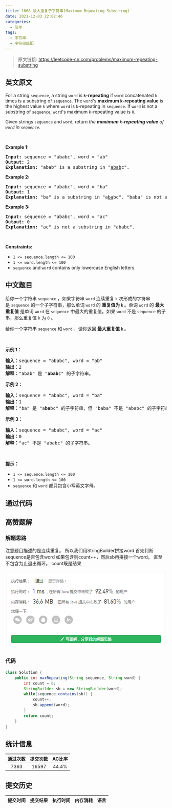 ```yaml
---
title: 1668-最大重复子字符串(Maximum Repeating Substring)
date: 2021-12-03 22:02:46
categories:
  - 简单
tags:
  - 字符串
  - 字符串匹配
---
```


> 原文链接: https://leetcode-cn.com/problems/maximum-repeating-substring


## 英文原文
<div><p>For a string <code>sequence</code>, a string <code>word</code> is <strong><code>k</code>-repeating</strong> if <code>word</code> concatenated <code>k</code> times is a substring of <code>sequence</code>. The <code>word</code>&#39;s <strong>maximum <code>k</code>-repeating value</strong> is the highest value <code>k</code> where <code>word</code> is <code>k</code>-repeating in <code>sequence</code>. If <code>word</code> is not a substring of <code>sequence</code>, <code>word</code>&#39;s maximum <code>k</code>-repeating value is <code>0</code>.</p>

<p>Given strings <code>sequence</code> and <code>word</code>, return <em>the <strong>maximum <code>k</code>-repeating value</strong> of <code>word</code> in <code>sequence</code></em>.</p>

<p>&nbsp;</p>
<p><strong>Example 1:</strong></p>

<pre>
<strong>Input:</strong> sequence = &quot;ababc&quot;, word = &quot;ab&quot;
<strong>Output:</strong> 2
<strong>Explanation: </strong>&quot;abab&quot; is a substring in &quot;<u>abab</u>c&quot;.
</pre>

<p><strong>Example 2:</strong></p>

<pre>
<strong>Input:</strong> sequence = &quot;ababc&quot;, word = &quot;ba&quot;
<strong>Output:</strong> 1
<strong>Explanation: </strong>&quot;ba&quot; is a substring in &quot;a<u>ba</u>bc&quot;. &quot;baba&quot; is not a substring in &quot;ababc&quot;.
</pre>

<p><strong>Example 3:</strong></p>

<pre>
<strong>Input:</strong> sequence = &quot;ababc&quot;, word = &quot;ac&quot;
<strong>Output:</strong> 0
<strong>Explanation: </strong>&quot;ac&quot; is not a substring in &quot;ababc&quot;. 
</pre>

<p>&nbsp;</p>
<p><strong>Constraints:</strong></p>

<ul>
	<li><code>1 &lt;= sequence.length &lt;= 100</code></li>
	<li><code>1 &lt;= word.length &lt;= 100</code></li>
	<li><code>sequence</code> and <code>word</code>&nbsp;contains only lowercase English letters.</li>
</ul>
</div>

## 中文题目
<div><p>给你一个字符串 <code>sequence</code> ，如果字符串 <code>word</code> 连续重复 <code>k</code> 次形成的字符串是 <code>sequence</code> 的一个子字符串，那么单词 <code>word</code> 的 <strong>重复值为 <code>k</code></strong><strong> </strong>。单词 <code>word</code> 的 <strong>最</strong><strong>大重复值</strong> 是单词 <code>word</code> 在 <code>sequence</code> 中最大的重复值。如果 <code>word</code> 不是 <code>sequence</code> 的子串，那么重复值 <code>k</code> 为 <code>0</code> 。</p>

<p>给你一个字符串 <code>sequence</code> 和 <code>word</code> ，请你返回 <strong>最大重复值 <code>k</code> </strong>。</p>

<p> </p>

<p><strong>示例 1：</strong></p>

<pre>
<b>输入：</b>sequence = "ababc", word = "ab"
<b>输出：</b>2
<strong>解释：</strong>"abab" 是 "<strong>abab</strong>c" 的子字符串。
</pre>

<p><strong>示例 2：</strong></p>

<pre>
<b>输入：</b>sequence = "ababc", word = "ba"
<b>输出：</b>1
<strong>解释：</strong>"ba" 是 "a<strong>ba</strong>bc" 的子字符串，但 "baba" 不是 "ababc" 的子字符串。
</pre>

<p><strong>示例 3：</strong></p>

<pre>
<b>输入：</b>sequence = "ababc", word = "ac"
<b>输出：</b>0
<strong>解释：</strong>"ac" 不是 "ababc" 的子字符串。
</pre>

<p> </p>

<p><strong>提示：</strong></p>

<ul>
	<li><code>1 <= sequence.length <= 100</code></li>
	<li><code>1 <= word.length <= 100</code></li>
	<li><code>sequence</code> 和 <code>word</code> 都只包含小写英文字母。</li>
</ul>
</div>

## 通过代码
<RecoDemo>
</RecoDemo>


## 高赞题解
### 解题思路
注意题目描述的是连续重复。
所以我们用StringBuilder拼接word
首先判断sequence是否包含word
如果包含则count++，然后sb再拼接一个word。
直至不包含为止退出循环。
count既是结果

![image.png](../images/maximum-repeating-substring-0.png)


### 代码

```java
class Solution {
    public int maxRepeating(String sequence, String word) {
        int count = 0;
        StringBuilder sb = new StringBuilder(word);
        while(sequence.contains(sb)) {
            count++;
            sb.append(word);
        }
        return count;
    }
}
```

## 统计信息
| 通过次数 | 提交次数 | AC比率 |
| :------: | :------: | :------: |
|    7363    |    16597    |   44.4%   |

## 提交历史
| 提交时间 | 提交结果 | 执行时间 |  内存消耗  | 语言 |
| :------: | :------: | :------: | :--------: | :--------: |

